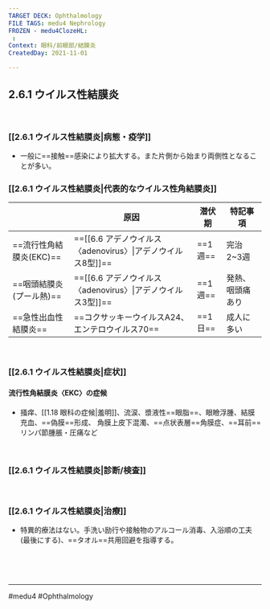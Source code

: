 ```yaml
---
TARGET DECK: Ophthalmology
FILE TAGS: medu4 Nephrology
FROZEN - medu4ClozeHL:
 : 
Context: 眼科/前眼部/結膜炎
CreatedDay: 2021-11-01

---
```


## 2.6.1 ウイルス性結膜炎

<br>

### [[2.6.1 ウイルス性結膜炎|病態・疫学]]
* 一般に==接触==感染により拡大する。また片側から始まり両側性となることが多い。
<!--ID: 1636198864647-->


### [[2.6.1 ウイルス性結膜炎|代表的なウイルス性角結膜炎]]
| |原因|潜伏期|特記事項|
|---|---|---|---|
|==流行性角結膜炎(EKC)==|==[[6.6 アデノウイルス〈adenovirus〉\|アデノウイルス8型]]==|==1週==|完治2~3週|
|==咽頭結膜炎(プール熱)==|==[[6.6 アデノウイルス〈adenovirus〉\|アデノウイルス3型]]==|==1週==|発熱、咽頭痛あり|
|==急性出血性結膜炎==|==コクサッキーウイルスA24、エンテロウイルス70==|==1日==|成人に多い|
<!--ID: 1636198864654-->


<br>

### [[2.6.1 ウイルス性結膜炎|症状]]
#### 流行性角結膜炎〈EKC〉の症候
* 掻痒、[[1.18 眼科の症候|羞明]]、流涙、漿液性==眼脂==、眼瞼浮腫、結膜充血、==偽膜==形成、 角膜上皮下混濁、==点状表層==角膜症、==耳前==リンパ節腫脹・圧痛など
<!--ID: 1636198864660-->



<br>

### [[2.6.1 ウイルス性結膜炎|診断/検査]]


<br>

### [[2.6.1 ウイルス性結膜炎|治療]]
* 特異的療法はない。手洗い励行や接触物のアルコール消毒、入浴順の工夫(最後にする)、==タオル==共用回避を指導する。
<!--ID: 1636198864666-->


<br><br><br>

---
#medu4 #Ophthalmology 
